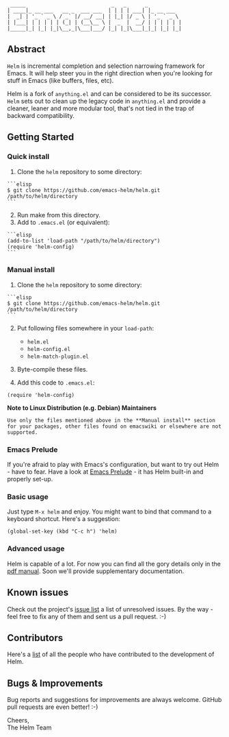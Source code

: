 ```
 _____                            _   _      _
| ____|_ __ ___   __ _  ___ ___  | | | | ___| |_ __ ___
|  _| | '_ ` _ \ / _` |/ __/ __| | |_| |/ _ \ | '_ ` _ \
| |___| | | | | | (_| | (__\__ \ |  _  |  __/ | | | | | |
|_____|_| |_| |_|\__,_|\___|___/ |_| |_|\___|_|_| |_| |_|
```

## Abstract

`Helm` is incremental completion and selection narrowing framework for
Emacs. It will help steer you in the right direction when you're looking
for stuff in Emacs (like buffers, files, etc).

Helm is a fork of `anything.el` and can be considered to be its
successor. `Helm` sets out to clean up the legacy code in `anything.el`
and provide a cleaner, leaner and more modular tool, that's not tied in
the trap of backward compatibility. 

## Getting Started

### Quick install

  1. Clone the `helm` repository to some directory:
  
    ```elisp
    $ git clone https://github.com/emacs-helm/helm.git /path/to/helm/directory
    ```
  
  2. Run make from this directory.
  3. Add to `.emacs.el` (or equivalent):

    ```elisp
    (add-to-list 'load-path "/path/to/helm/directory")
    (require 'helm-config)
    ```

### Manual install

  1. Clone the `helm` repository to some directory:
  
    ```elisp
    $ git clone https://github.com/emacs-helm/helm.git /path/to/helm/directory
    ```

  2. Put following files somewhere in your `load-path`:
     - `helm.el`
     - `helm-config.el`
     - `helm-match-plugin.el`

  3. Byte-compile these files.
  4. Add this code to `.emacs.el`:

  ```elisp
  (require 'helm-config)
  ```

**Note to Linux Distribution (e.g. Debian) Maintainers**

`Use only the files mentioned above in the **Manual install** section
for your packages, other files found on emacswiki or elsewhere are not
supported.`

### Emacs Prelude

If you're afraid to play with Emacs's configuration, but want to try
out Helm - have to fear. Have a look at
[Emacs Prelude](https://github.com/bbatsov/emacs-prelude) - it has
Helm built-in and properly set-up.

### Basic usage

Just type `M-x helm` and enjoy. You might want to bind that command to
a keyboard shortcut. Here's a suggestion:

```elisp
(global-set-key (kbd "C-c h") 'helm)
```

### Advanced usage

Helm is capable of a lot. For now you can find all the gory details
only in the
[pdf manual](https://github.com/emacs-helm/helm/raw/master/doc/helm.pdf). Soon
we'll provide supplementary documentation.

## Known issues

Check out the project's
[issue list](https://github.com/emacs-helm/helm/issues?sort=created&direction=desc&state=open)
a list of unresolved issues. By the way - feel free to fix any of them
and sent us a pull request. :-)

## Contributors

Here's a [list](https://github.com/emacs-helm/helm/contributors) of all the people who have contributed to the
development of Helm.

## Bugs & Improvements

Bug reports and suggestions for improvements are always
welcome. GitHub pull requests are even better! :-)

Cheers,<br>
The Helm Team

